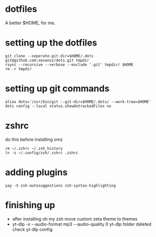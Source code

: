 # dotfiles
A better $HOME, for me.

# setting up the dotfiles 

```
git clone --seperate-git-dir=$HOME/.dots git@github.com:xevansz/dots.git tmpdir
rsync --recursive --verbose --exclude '.git' tmpdir/ $HOME
rm -r tmpdir
```
# setting up git commands
```
alias dots='/usr/bin/git --git-dir=$HOME/.dots/ --work-tree=$HOME'
dots config --local status.showUntrackedFiles no
```

# zshrc

do this before installing omz
```
rm ~/.zshrc ~/.zsh_history
ln -s ~/.config/zsh/.zshrc .zshrc
```

# adding plugins
```
yay -S zsh-autosuggestions zsh-syntax-highlighting
```

# finishing up
- after installing oh my zsh move custom zeta theme to themes
- yt-dlp -x --audio-format mp3 --audio-quality 0 yt-dlp folder deleted check yt-dlp config
